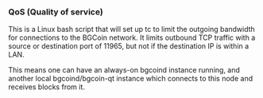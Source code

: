 ### QoS (Quality of service) ###

This is a Linux bash script that will set up tc to limit the outgoing bandwidth for connections to the BGCoin network. It limits outbound TCP traffic with a source or destination port of 11965, but not if the destination IP is within a LAN.

This means one can have an always-on bgcoind instance running, and another local bgcoind/bgcoin-qt instance which connects to this node and receives blocks from it.
